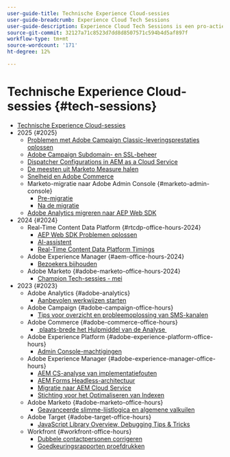 ```yaml
---
user-guide-title: Technische Experience Cloud-sessies
user-guide-breadcrumb: Experience Cloud Tech Sessions
user-guide-description: Experience Cloud Tech Sessions is een pro-actieve benadering van case deflection door klanten oplossing-specifieke webinars aan te bieden.
source-git-commit: 32127a71c8523d7dd8d8507571c594b4d5af897f
workflow-type: tm+mt
source-wordcount: '171'
ht-degree: 12%

---
```



# Technische Experience Cloud-sessies {#tech-sessions}

+ [Technische Experience Cloud-sessies](overview.md)
+ 2025 {#2025}
   + [Problemen met Adobe Campaign Classic-leveringsprestaties oplossen](2025/acc-delivery-performance.md)
   + [Adobe Campaign Subdomain- en SSL-beheer](2025/subdomain-ssl-management.md)
   + [Dispatcher Configurations in AEM as a Cloud Service](2025/dispatcher-configurations.md)
   + [De meesten uit Marketo Measure halen](2025/getting-most-marketo-measure.md)
   + [Snelheid en Adobe Commerce](2025/fastly-and-adobe-commerce.md)
   + Marketo-migratie naar Adobe Admin Console {#marketo-admin-console}
      + [Pre-migratie](2025/marketo-pre-migration.md)
      + [Na de migratie](2025/marketo-post-migration.md)
   + [Adobe Analytics migreren naar AEP Web SDK](2025/migrate-analytics-to-aep-web-sdk.md)
+ 2024 {#2024}
   + Real-Time Content Data Platform {#rtcdp-office-hours-2024}
      + [AEP Web SDK Problemen oplossen](2024/aep-web-sdk-troubleshooting.md)
      + [AI-assistent](2024/ai-assistant.md)
      + [Real-Time Content Data Platform Timings](2024/rtcdp-timings.md)
   + Adobe Experience Manager {#aem-office-hours-2024}
      + [Bezoekers bijhouden](2024/tracking-visitors.md)
   + Adobe Marketo {#adobe-marketo-office-hours-2024}
      + [Champion Tech-sessies - mei](2024/champion-office-hours.md)
+ 2023 {#2023}
   + Adobe Analytics {#adobe-analytics}
      + [Aanbevolen werkwijzen starten](2023/launch-best-practices.md)
   + Adobe Campaign {#adobe-campaign-office-hours}
      + [Tips voor overzicht en probleemoplossing van SMS-kanalen](2023/ac-sms-channel-overview.md)
   + Adobe Commerce {#adobe-commerce-office-hours}
      + [&#x200B; plaats-brede het Hulpmiddel van de Analyse &#x200B;](2023/site-wide-analysis-tool.md)
   + Adobe Experience Platform {#adobe-experience-platform-office-hours}
      + [Admin Console-machtigingen](2023/aep-admin-console-permissions.md)
   + Adobe Experience Manager {#adobe-experience-manager-office-hours}
      + [AEM CS-analyse van implementatiefouten](2023/aem-deployment-failures-analysis.md)
      + [AEM Forms Headless-architectuur](2023/aem-forms-headless-architecture.md)
      + [Migratie naar AEM Cloud Service](2023/migration-aemcs.md)
      + [Stichting voor het Optimaliseren van Indexen](2023/optimize-indexes-aemcs.md)
   + Adobe Marketo {#adobe-marketo-office-hours}
      + [Geavanceerde slimme-lijstlogica en algemene valkuilen](2023/marketo-common-pitfalls.md)
   + Adobe Target {#adobe-target-office-hours}
      + [JavaScript Library Overview, Debugging Tips &amp; Tricks](2023/target-debugging-tips-and-tricks.md)
   + Workfront {#workfront-office-hours}
      + [Dubbele contactpersonen corrigeren](2023/workfront-fix-duplicate-contacts.md)
      + [Goedkeuringsrapporten proefdrukken](2023/workfront-proof-approval-reports.md)